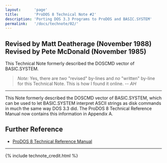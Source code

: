 ```yaml
---
layout:      'page'
title:       'ProDOS 8 Technical Note #2'
description: 'Porting DOS 3.3 Programs to ProDOS and BASIC.SYSTEM'
permalink:   '/docs/technote/02/'
---
```




<h2>Revised by Matt Deatherage (November 1988)
<br>Revised by Pete McDonald (November 1985)</h2>

<p>This Technical Note formerly described the DOSCMD vector of BASIC.SYSTEM.</p>

<blockquote><em>Note:</em> Yes, there are <em>two</em> "revised" by-lines and 
<em>no</em> "written" by-line for this Technical Note.  This is how I found it 
online.  <em>-- AH</em></blockquote>

<hr>

<p>This Note formerly described the DOSCMD vector of BASIC.SYSTEM, which can be 
used to let BASIC.SYSTEM interpret ASCII strings as disk commands in much the 
same way DOS 3.3 did.  The ProDOS 8 Technical Reference Manual now contains 
this information in Appendix A.</p>


<h2>Further Reference</h2>

<ul>
<li><a href="/docs/techref/">ProDOS 8 Technical Reference Manual</a></li>
</ul>

<hr>



{% include technote_credit.html %}

